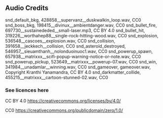 ## Audio Credits 

snd_default_bkg, 428858__supervanz__duskwalkin_loop.wav, CC0
snd_boss_bkg, 198415__divinux__ambientdanger.wav, CC0
snd_bullet_fire, 697730__sustainededed__small-laser.mp3, CC BY 4.0
snd_bullet_hit, 319226__worthahep88__single-rock-hitting-wood.wav, CC0
snd_explosion, 536548__cascoes__explosion.wav, CC0
snd_collision, 391658__jeckkech__collision, CC0
snd_asteroid_destroyed, 546957__sieuamthanh__nolonduoinuoc1.wav, CC0
snd_powerup_spawn, 657938__matrixxx__scifi-popup-warning-notice-or-note.wav, CC0
snd_powerup_pickup, 523649__matrixxx__powerup-07.wav, CC0
snd_win, 341984__unadamlar__winning.wav, CC0
snd_gameover, gameover.wav, Copyright Kranthi Yanamandra, CC BY 4.0
snd_darkmatter_collide, 455215__matrixxx__cartoon-stunned-02.wav, CC0

### See licences here
CC BY 4.0
https://creativecommons.org/licenses/by/4.0/

CC0
https://creativecommons.org/publicdomain/zero/1.0/